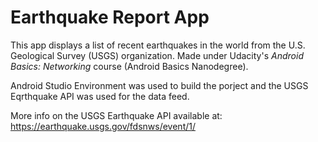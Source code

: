 # Earthquake Report App

This app displays a list of recent earthquakes in the world from the U.S. Geological Survey (USGS) organization. Made under Udacity's _Android Basics: Networking_ course (Android Basics Nanodegree).

Android Studio Environment was used to build the porject and the USGS Eqrthquake API was used for the data feed.

More info on the USGS Earthquake API available at: https://earthquake.usgs.gov/fdsnws/event/1/
